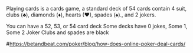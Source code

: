 Playing cards is a cards game, a standard deck of 54 cards contain 4 suit, clubs (♣), diamonds (♦), hearts (♥), spades (♠)., and 2 jokers.



You can have a 52, 53, or 54 card deck
Some decks have 0 jokes, Some 1, Some 2 Joker 
Clubs and spades are black
 




#https://betandbeat.com/poker/blog/how-does-online-poker-deal-cards/
